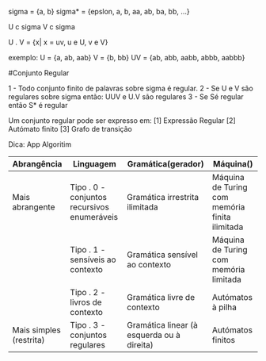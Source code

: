 sigma = {a, b}
sigma* = {epslon, a, b, aa, ab, ba, bb, ...}

U c sigma
V c sigma

U . V = {x| x = uv, u e U, v e V}

exemplo:
U = {a, ab, aab}
V = {b, bb}
UV = {ab, abb, aabb, abbb, aabbb}

#Conjunto Regular

1 - Todo conjunto finito de palavras sobre sigma é regular.
2 - Se U e V são regulares sobre sigma então:
    UUV e U.V são regulares
3 - Se Sé regular então S* é regular

Um conjunto regular pode ser expresso em:
  [1] Expressão Regular
  [2] Autómato finito
  [3] Grafo de transição

Dica: App Algoritim

 Abrangência               | Linguagem                                         | Gramática(gerador)                        | Máquina()                                     |
---------------------------|---------------------------------------------------|-------------------------------------------|-----------------------------------------------|
Mais abrangente            |  Tipo . 0  - conjuntos recursivos enumeráveis     | Gramática irrestrita ilimitada            | Máquina de Turing com memória finita ilimitada|
                           |  Tipo . 1  - sensíveis ao contexto                | Gramática sensível ao contexto            | Máquina de Turing com memória limitada        |
                           |  Tipo . 2  - livros de contexto                   | Gramática livre de contexto               | Autómatos à pilha                             |
Mais simples (restrita)    |  Tipo . 3  - conjuntos regulares                  | Gramática linear (à esquerda ou à direita)| Autómatos finitos                             |

